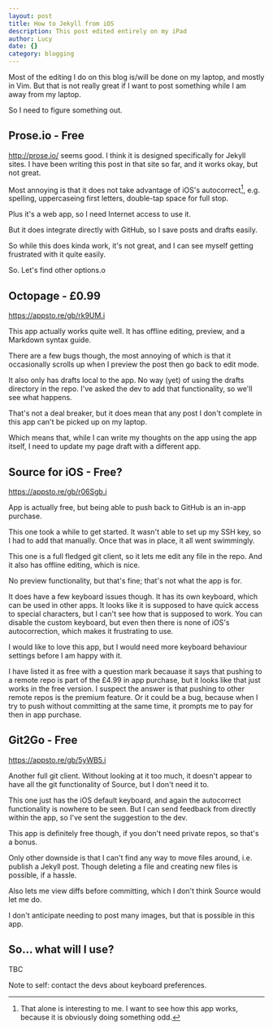 ```yaml
---
layout: post
title: How to Jekyll from iOS
description: This post edited entirely on my iPad
author: Lucy
date: {}
category: blogging
---
```

Most of the editing I do on this blog is/will be done on my laptop, and mostly in Vim. But that is not really great if I want to post something while I am away from my laptop.

So I need to figure something out.

## Prose.io - Free

http://prose.io/ seems good. I think it is designed specifically for Jekyll sites. I have been writing this post in that site so far, and it works okay, but not great.

Most annoying is that it does not take advantage of iOS's autocorrect[^1], e.g. spelling, uppercaseing first letters, double-tap space for full stop.

Plus it's a web app, so I need Internet access to use it.

But it does integrate directly with GitHub, so I save posts and drafts easily.

So while this does kinda work, it's not great, and I can see myself getting frustrated with it quite easily.

So. Let's find other options.o

## Octopage - £0.99

https://appsto.re/gb/rk9UM.i

This app actually works quite well. It has offline editing, preview, and a Markdown syntax guide.

There are a few bugs though, the most annoying of which is that it occasionally scrolls up when I preview the post then go back to edit mode.

It also only has drafts local to the app. No way (yet) of using the drafts directory in the repo.
I've asked the dev to add that functionality, so we'll see what happens.

That's not a deal breaker, but it does mean that any post I don't complete in this app can't be picked up on my laptop.

Which means that, while I can write my thoughts on the app using the app itself, I need to update my page draft with a different app.

## Source for iOS - Free?

https://appsto.re/gb/r06Sgb.i

App is actually free, but being able to push back to GitHub is an in-app purchase.

This one took a while to get started. It wasn't able to set up my SSH key, so I had to add that manually. Once that was in place, it all went swimmingly.

This one is a full fledged git client, so it lets me edit any file in the repo. And it also has offline editing, which is nice.

No preview functionality, but that's fine; that's not what the app is for.

It does have a few keyboard issues though. It has its own keyboard, which can be used in other apps. It looks like it is supposed to have quick access to special characters, but I can't see how that is supposed to work. You can disable the custom keyboard, but even then there is none of iOS's autocorrection, which makes it frustrating to use.

I would like to love this app, but I would need more keyboard behaviour settings before I am happy with it.

I have listed it as free with a question mark becauase it says that pushing to a remote repo is part of the £4.99 in app purchase, but it looks like that just works in the free version. I suspect the answer is that pushing to other remote repos is the premium feature. Or it could be a bug, because when I try to push without committing at the same time, it prompts me to pay for then in app purchase.

## Git2Go - Free

https://appsto.re/gb/5yWB5.i

Another full git client. Without looking at it too much, it doesn't appear to have all the git functionality of Source, but I don't need it to.

This one just has the iOS default keyboard, and again the autocorrect functionality is nowhere to be seen. But I can send feedback from directly within the app, so I've sent the suggestion to the dev.

This app is definitely free though, if you don't need private repos, so that's a bonus.

Only other downside is that I can't find any way to move files around, i.e. publish a Jekyll post. Though deleting a file and creating new files is possible, if a hassle.

Also lets me view diffs before committing, which I don't think Source would let me do.

I don't anticipate needing to post many images, but that is possible in this app.

## So... what will I use?

TBC

Note to self: contact the devs about keyboard preferences.

[^1]: That alone is interesting to me. I want to see how this app works, because it is obviously doing something odd.
